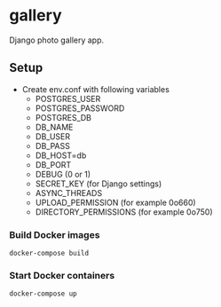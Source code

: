 # gallery
Django photo gallery app.

## Setup
* Create env.conf with following variables
  * POSTGRES_USER
  * POSTGRES_PASSWORD
  * POSTGRES_DB
  * DB_NAME
  * DB_USER
  * DB_PASS
  * DB_HOST=db
  * DB_PORT
  * DEBUG (0 or 1)
  * SECRET_KEY (for Django settings)
  * ASYNC_THREADS
  * UPLOAD_PERMISSION (for example 0o660)
  * DIRECTORY_PERMISSIONS (for example 0o750)

### Build Docker images
`docker-compose build`

### Start Docker containers
`docker-compose up`
